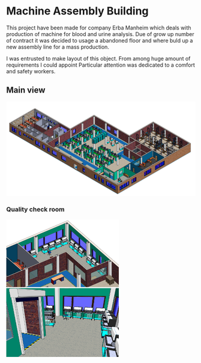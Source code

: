 # Machine Assembly Building
This project have been made for company Erba Manheim which deals with production of machine for blood and urine analysis. Due of grow up number of contract it was decided to usage  a abandoned floor and where buld up a new assembly line for a mass production.

I was entrusted to make layout of this object. From among huge amount of requirements I could appoint 
Particular attention was dedicated to a comfort and safety workers.

## Main view
<p float="left">
  <img src="/Pictures/AssBuilding_1.PNG" width="750" /> 
  
### Quality check room
<p float="left">
  <img src="/Pictures/AssBuilding_4.PNG" width="300" />
  <img src="/Pictures/AssBuilding_5.PNG" width="300" /> 
</p>
